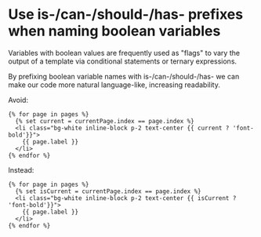 # Use is-/can-/should-/has- prefixes when naming boolean variables

Variables with boolean values are frequently used as "flags" to vary the output of a template via conditional statements or ternary expressions.

By prefixing boolean variable names with is-/can-/should-/has- we can make our code more natural language-like, increasing readability.

Avoid:

```twig
{% for page in pages %}
  {% set current = currentPage.index == page.index %}
  <li class="bg-white inline-block p-2 text-center {{ current ? 'font-bold'}}">
    {{ page.label }}
  </li>
{% endfor %}
```

Instead:

```twig
{% for page in pages %}
  {% set isCurrent = currentPage.index == page.index %}
  <li class="bg-white inline-block p-2 text-center {{ isCurrent ? 'font-bold'}}">
    {{ page.label }}
  </li>
{% endfor %}
```


